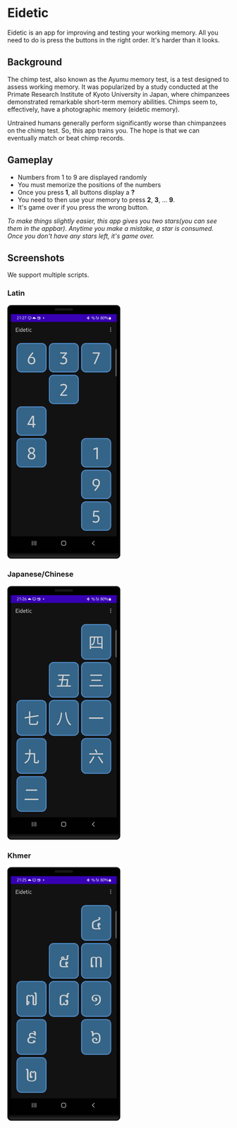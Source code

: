 # Eidetic

Eidetic is an app for improving and testing your working memory. All you need to do is press the buttons in the right order.
It's harder than it looks.

## Background

The chimp test, also known as the Ayumu memory test, is a test designed to assess working memory.
It was popularized by a study conducted at the Primate Research Institute of Kyoto University in Japan, where chimpanzees demonstrated remarkable short-term memory abilities.
Chimps seem to, effectively, have a photographic memory (eidetic memory).

Untrained humans generally perform significantly worse than chimpanzees on the chimp test. So, this app trains you.
The hope is that we can eventually match or beat chimp records.

## Gameplay

- Numbers from 1 to 9 are displayed randomly
- You must memorize the positions of the numbers
- Once you press **1**, all buttons display a **?**
- You need to then use your memory to press **2**, **3**, ... **9**.
- It's game over if you press the wrong button.

*To make things slightly easier, this app gives you two stars(you can see them in the appbar). Anytime you make a mistake, a star is consumed. Once you don't have any stars left, it's game over.*

## Screenshots

We support multiple scripts.

### Latin
<img src="https://github.com/hathibelagal-dev/Eidetic-Memory-Trainer/blob/main/screenshots/latin.png?raw=true" style="width: 256px;"/>

### Japanese/Chinese
<img src="https://github.com/hathibelagal-dev/Eidetic-Memory-Trainer/blob/main/screenshots/japanese.png?raw=true" style="width: 256px;"/>

### Khmer
<img src="https://github.com/hathibelagal-dev/Eidetic-Memory-Trainer/blob/main/screenshots/khmer.png?raw=true" style="width: 256px;"/>
